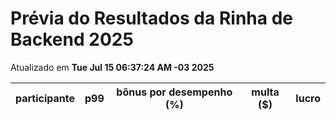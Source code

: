 # Prévia do Resultados da Rinha de Backend 2025
Atualizado em **Tue Jul 15 06:37:24 AM -03 2025**


| participante | p99 | bônus por desempenho (%) | multa ($) | lucro |
| -- | -- | -- | -- | -- |
